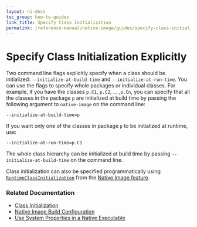```yaml
---
layout: ni-docs
toc_group: how-to-guides
link_title: Specify Class Initialization
permalink: /reference-manual/native-image/guides/specify-class-initialization/
---
```


# Specify Class Initialization Explicitly

Two command line flags explicitly specify when a class should be initialized: `--initialize-at-build-time` and `--initialize-at-run-time`.
You can use the flags to specify whole packages or individual classes.
For example, if you have the classes `p.C1`, `p.C2`, … ,`p.Cn`, you can specify that all the classes in the package `p` are initialized at build time by passing the following argument to `native-image` on the command line:
```shell
--initialize-at-build-time=p
```

If you want only one of the classes in package `p` to be initialized at runtime, use:
```shell
--initialize-at-run-time=p.C1
```

The whole class hierarchy can be initialized at build time by passing `--initialize-at-build-time` on the command line.

Class initialization can also be specified programmatically using [`RuntimeClassInitialization`](https://github.com/oracle/graal/blob/master/sdk/src/org.graalvm.nativeimage/src/org/graalvm/nativeimage/hosted/RuntimeClassInitialization.java) from the [Native Image feature](https://github.com/oracle/graal/blob/master/sdk/src/org.graalvm.nativeimage/src/org/graalvm/nativeimage/hosted/Feature.java).

### Related Documentation

* [Class Initialization](../ClassInitialization.md)
* [Native Image Build Configuration](../BuildConfiguration.md)
* [Use System Properties in a Native Executable](use-system-properties.md)
